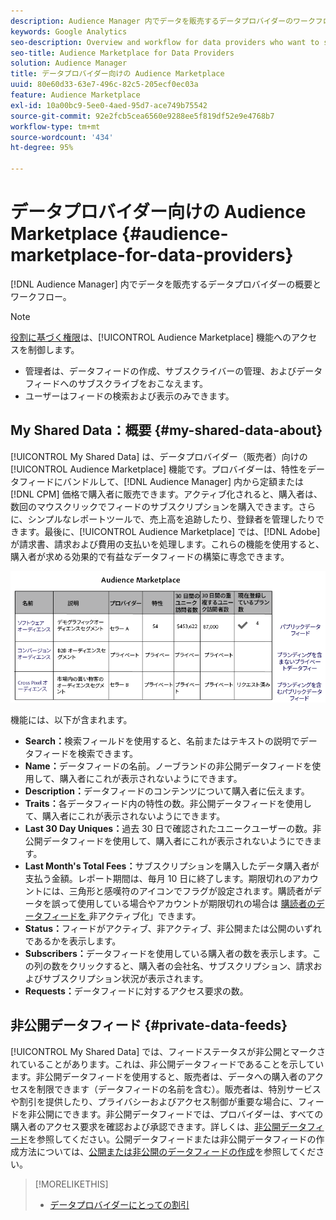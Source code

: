 ```yaml
---
description: Audience Manager 内でデータを販売するデータプロバイダーのワークフローの概要です。
keywords: Google Analytics
seo-description: Overview and workflow for data providers who want to sell data from within Audience Manager.
seo-title: Audience Marketplace for Data Providers
solution: Audience Manager
title: データプロバイダー向けの Audience Marketplace
uuid: 80e60d33-63e7-496c-82c5-205ecf0ec03a
feature: Audience Marketplace
exl-id: 10a00bc9-5ee0-4aed-95d7-ace749b75542
source-git-commit: 92e2fcb5cea6560e9288ee5f819df52e9e4768b7
workflow-type: tm+mt
source-wordcount: '434'
ht-degree: 95%

---
```


# データプロバイダー向けの Audience Marketplace {#audience-marketplace-for-data-providers}

[!DNL Audience Manager] 内でデータを販売するデータプロバイダーの概要とワークフロー。

<!-- c_marketplace_provider.xml -->

>[!NOTE]
>
>[役割に基づく権限](../../../reporting/reports-dashboard.md)は、[!UICONTROL Audience Marketplace] 機能へのアクセスを制御します。
>
>* 管理者は、データフィードの作成、サブスクライバーの管理、およびデータフィードへのサブスクライブをおこなえます。
>* ユーザーはフィードの検索および表示のみできます。

## My Shared Data：概要 {#my-shared-data-about}

[!UICONTROL My Shared Data] は、データプロバイダー（販売者）向けの [!UICONTROL Audience Marketplace] 機能です。プロバイダーは、特性をデータフィードにバンドルして、[!DNL Audience Manager] 内から定額または [!DNL CPM] 価格で購入者に販売できます。アクティブ化されると、購入者は、数回のマウスクリックでフィードのサブスクリプションを購入できます。さらに、シンプルなレポートツールで、売上高を追跡したり、登録者を管理したりできます。最後に、[!UICONTROL Audience Marketplace] では、[!DNL Adobe] が請求書、請求および費用の支払いを処理します。これらの機能を使用すると、購入者が求める効果的で有益なデータフィードの構築に専念できます。

![](assets/seller_marketplace.png)

<!-- c_myshared_data.xml -->

機能には、以下が含まれます。

* **Search：**&#x200B;検索フィールドを使用すると、名前またはテキストの説明でデータフィードを検索できます。
* **Name：**&#x200B;データフィードの名前。ノーブランドの非公開データフィードを使用して、購入者にこれが表示されないようにできます。
* **Description：**&#x200B;データフィードのコンテンツについて購入者に伝えます。
* **Traits：**&#x200B;各データフィード内の特性の数。非公開データフィードを使用して、購入者にこれが表示されないようにできます。
* **Last 30 Day Uniques：**&#x200B;過去 30 日で確認されたユニークユーザーの数。非公開データフィードを使用して、購入者にこれが表示されないようにできます。
* **Last Month&#39;s Total Fees：**&#x200B;サブスクリプションを購入したデータ購入者が支払う金額。レポート期間は、毎月 10 日に終了します。期限切れのアカウントには、三角形と感嘆符のアイコンでフラグが設定されます。購読者がデータを誤って使用している場合やアカウントが期限切れの場合は [ 購読者のデータフィードを ](../../../features/audience-marketplace/marketplace-data-providers/marketplace-create-manage-feeds.md#deactivate-data-feed) 非アクティブ化」できます。
* **Status：**&#x200B;フィードがアクティブ、非アクティブ、非公開または公開のいずれであるかを表示します。
* **Subscribers：**&#x200B;データフィードを使用している購入者の数を表示します。この列の数をクリックすると、購入者の会社名、サブスクリプション、請求およびサブスクリプション状況が表示されます。
* **Requests：**&#x200B;データフィードに対するアクセス要求の数。

## 非公開データフィード {#private-data-feeds}

[!UICONTROL My Shared Data] では、フィードステータスが非公開とマークされていることがあります。これは、非公開データフィードであることを示しています。非公開データフィードを使用すると、販売者は、データへの購入者のアクセスを制限できます（データフィードの名前を含む）。販売者は、特別サービスや割引を提供したり、プライバシーおよびアクセス制御が重要な場合に、フィードを非公開にできます。非公開データフィードでは、プロバイダーは、すべての購入者のアクセス要求を確認および承認できます。詳しくは、[非公開データフィード](../../../features/audience-marketplace/marketplace-private-feeds.md)を参照してください。公開データフィードまたは非公開データフィードの作成方法については、[公開または非公開のデータフィードの作成](../../../features/audience-marketplace/marketplace-data-providers/marketplace-create-manage-feeds.md#create-public-private-data-feed)を参照してください。

>[!MORELIKETHIS]
>
>* [データプロバイダーにとっての割引](../../../features/audience-marketplace/marketplace-data-providers/marketplace-create-manage-feeds.md#discounts)
